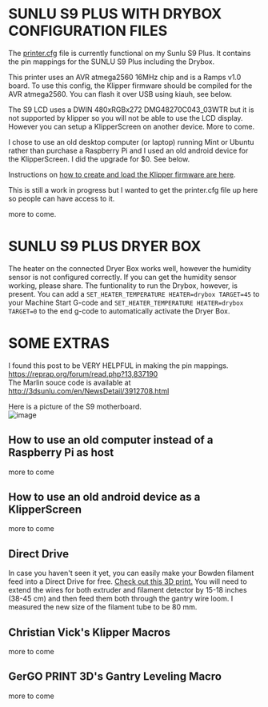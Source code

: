 # SUNLU S9 PLUS WITH DRYBOX CONFIGURATION FILES

The [printer.cfg](https://github.com/weeksrw/Sunlu-S9-Plus-with-Dryer-Box-on-Klipper/blob/main/printer.cfg) file is currently functional on my Sunlu S9 Plus.  It contains the pin mappings for the SUNLU S9 Plus including the Drybox. 

This printer uses an AVR atmega2560 16MHz chip and is a Ramps v1.0 board. To use this config, the Klipper firmware should be compiled for the AVR atmega2560. 
You can flash it over USB using kiauh, see below.

The S9 LCD uses a DWIN 480xRGBx272 DMG48270C043_03WTR but it is not supported by klipper so you will not be able to use the LCD display.  However you can setup a KlipperScreen on another device.  More to come.

I chose to use an old desktop computer (or laptop) running Mint or Ubuntu rather than purchase a Raspberry Pi and I used an old android device for the KlipperScreen.  I did the upgrade for $0.  See below.

Instructions on [how to create and load the Klipper firmware are here](https://github.com/weeksrw/Sunlu-S9-Plus-with-Dryer-Box-on-Klipper/blob/main/How%20to%20build%20the%20firmware.md).

This is still a work in progress but I wanted to get the printer.cfg file up here so people can have access to it.

more to come. 

# SUNLU S9 PLUS DRYER BOX
The heater on the connected Dryer Box works well, however the humidity sensor is not configured correctly.
If you can get the humidity sensor working, please share.
The funtionality to run the Drybox, however, is present.
You can add a `SET_HEATER_TEMPERATURE HEATER=drybox TARGET=45` 
to your Machine Start G-code and `SET_HEATER_TEMPERATURE HEATER=drybox TARGET=0` to the end g-code to automatically activate the Dryer Box.

# SOME EXTRAS
I found this post to be VERY HELPFUL in making the pin mappings. https://reprap.org/forum/read.php?13,837190  
The Marlin souce code is available at http://3dsunlu.com/en/NewsDetail/3912708.html  

Here is a picture of the S9 motherboard.  
![image](https://github.com/weeksrw/Sunlu-S9-Plus-with-Dryer-Box-on-Klipper/assets/166277940/a2d88f45-0b8a-4060-86cc-89763b9a97ca)

## How to use an old computer instead of a Raspberry Pi as host
more to come

## How to use an old android device as a KlipperScreen
more to come

## Direct Drive
In case you haven't seen it yet, you can easily make your Bowden filament feed into a Direct Drive for free. [Check out this 3D print.](https://cults3d.com/en/3d-model/tool/support-direct-drive-sunlu-s9)
You will need to extend the wires for both extruder and filament detector by 15-18 inches (38-45 cm) and then feed them both through the gantry wire loom. I measured the new size of the filament tube to be 80 mm.

## Christian Vick's Klipper Macros
more to come

## GerGO PRINT 3D's Gantry Leveling Macro
more to come
